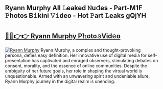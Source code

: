 ## Ryann Murphy All 𝙻eaked 𝙽u𝚍es - Part-M1F 𝙿hotos B𝚒kini 𝚅𝚒deo - Hot 𝙿art 𝙻eaks gQjYH

# <h2><a href="http://ld02bn.urlbe.top/?page=Ryann+Murphy">🔗🔗👉👉 Ryann Murphy P𝚑oto𝚜Vid𝚎o</a></h2>

[![Ryann Murphy](https://i.imgur.com/eBuTRDB.gif)](http://ld02bn.urlbe.top/?page=Ryann+Murphy)
Ryann Murphy, a complex and thought-provoking persona, defies easy definition. Her innovative use of digital media for self-presentation has captivated and enraged observers, stimulating debates on consent, morality, and the essence of online communities. Despite the ambiguity of her future goals, her role in shaping the virtual world is unquestionable. Armed with an unwavering spirit and undeniable allure, Ryann Murphy journey in the digital realm is unending.
